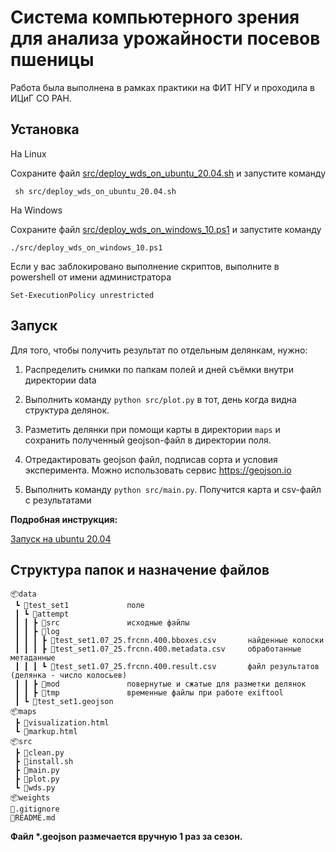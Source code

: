 ﻿# Система компьютерного зрения для анализа урожайности посевов пшеницы

Работа была выполнена в рамках практики на ФИТ НГУ и проходила в ИЦиГ СО РАН.





## Установка

На Linux

Сохраните файл [src/deploy_wds_on_ubuntu_20.04.sh](src/deploy_wds_on_ubuntu_20.04.sh) и запустите команду

``` sh src/deploy_wds_on_ubuntu_20.04.sh```


На Windows

Сохраните файл [src/deploy_wds_on_windows_10.ps1](src/deploy_wds_on_windows_10.ps1) и запустите команду

```./src/deploy_wds_on_windows_10.ps1```

Если у вас заблокировано выполнение скриптов, выполните в powershell от имени администратора

``` Set-ExecutionPolicy unrestricted ```



## Запуск

Для того, чтобы получить результат по отдельным делянкам, нужно:

1. Распределить снимки по папкам полей и дней съёмки внутри директории data

2. Выполнить команду ```python src/plot.py``` в тот, день когда видна структура делянок.

3. Разметить делянки при помощи карты в директории ```maps``` и сохранить полученный geojson-файл в директории поля.

4. Отредактировать geojson файл, подписав сорта и условия эксперимента. Можно использовать сервис https://geojson.io

5. Выполнить команду ```python src/main.py```. Получится карта и csv-файл с результатами


**Подробная инструкция:**

[Запуск на ubuntu 20.04](docs/Запуск%20на%20ubuntu%2020.04.pdf)



## Структура папок и назначение файлов

```
📦data
 ┗ 📂test_set1             поле
 ┃ ┗ 📂attempt
 ┃ ┃ ┣ 📂src               исходные файлы
 ┃ ┃ ┣ 📂log
 ┃ ┃ ┃ ┣ 📜test_set1.07_25.frcnn.400.bboxes.csv       найденные колоски
 ┃ ┃ ┃ ┣ 📜test_set1.07_25.frcnn.400.metadata.csv     обработанные метаданные
 ┃ ┃ ┃ ┗ 📜test_set1.07_25.frcnn.400.result.csv       файл результатов (делянка - число колосьев)
 ┃ ┃ ┣ 📂mod               повернутые и сжатые для разметки делянок
 ┃ ┃ ┣ 📂tmp               временные файлы при работе exiftool
 ┃ ┗ 📜test_set1.geojson
📦maps
 ┣ 📜visualization.html
 ┗ 📜markup.html
📦src
 ┣ 📜clean.py
 ┣ 📜install.sh
 ┣ 📜main.py
 ┣ 📜plot.py
 ┗ 📜wds.py
📦weights
📜.gitignore
📜README.md
```

<!-- field_name_year может содержать в конце номер сезона, если в году несколько урожаев.  -->

**Файл \*.geojson размечается вручную 1 раз за сезон.**


